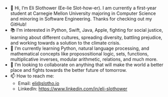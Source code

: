 - 👋 Hi, I’m Eli Slothower (Ee-lie Slot-how-er). I am currently a first-year student at Carnegie Mellon University majoring in Computer Science and minoring in Software Engineering. Thanks for checking out my GitHub!
- 📚 I’m interested in Python, Swift, Java, Apple, fighting for social justice, learning about different cultures, spreading diversity, battling prejudice, and working towards a solution to the climate crisis. 
- 🌱 I’m currently learning Python, natural language processing, and mathematical concepts like proposositional logic, sets, functions, multiplicative inverses, modular arithmetic, relations, and much more.
- 🤝 I’m looking to collaborate on anything that will make the world a better place and fights towards the better future of tomorrow.
- 📫 How to reach me: 
	- Email: eli@slotho.io 
	- LinkedIn: https://www.linkedin.com/in/eli-slothower

<!---
eslothower/eslothower is a ✨ special ✨ repository because its `README.md` (this file) appears on your GitHub profile.
You can click the Preview link to take a look at your changes.
--->
